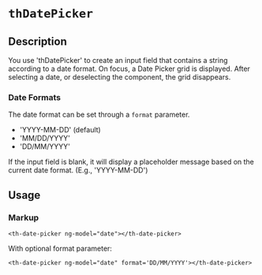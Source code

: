 # `thDatePicker`

## Description

You use 'thDatePicker' to create an input field that contains a string according to a date format. On focus, a Date Picker grid is displayed. After selecting a date, or deselecting the component, the grid disappears.

### Date Formats
The date format can be set through a `format` parameter.  
- 'YYYY-MM-DD' (default)
- 'MM/DD/YYYY'
- 'DD/MM/YYYY'

If the input field is blank, it will display a placeholder message based on the current date format. (E.g., 'YYYY-MM-DD')

## Usage

### Markup
```
<th-date-picker ng-model="date"></th-date-picker>
```
With optional format parameter:
```
<th-date-picker ng-model="date" format='DD/MM/YYYY'></th-date-picker>
```